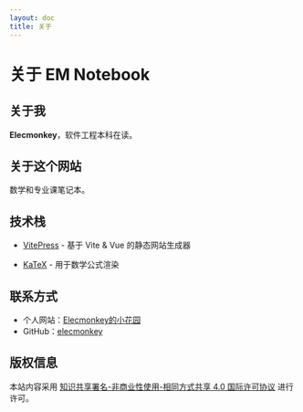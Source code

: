 ```yaml
---
layout: doc
title: 关于
---
```


# 关于 EM Notebook

## 关于我

**Elecmonkey**，软件工程本科在读。

## 关于这个网站

数学和专业课笔记本。

## 技术栈

- [VitePress](https://vitepress.dev/) - 基于 Vite & Vue 的静态网站生成器
<!-- - [Mermaid](https://mermaid.js.org/) - 用于生成图表 -->
- [KaTeX](https://katex.org/) - 用于数学公式渲染

## 联系方式

- 个人网站：[Elecmonkey的小花园](https://www.elecmonkey.com)
- GitHub：[elecmonkey](https://github.com/elecmonkey/elecmonkey-notebook)

## 版权信息

本站内容采用 [知识共享署名-非商业性使用-相同方式共享 4.0 国际许可协议](https://creativecommons.org/licenses/by-nc-sa/4.0/) 进行许可。 